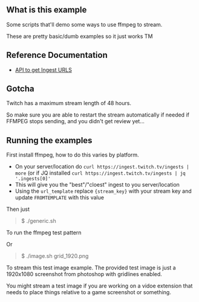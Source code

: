 ## What is this example

Some scripts that'll demo some ways to use ffmpeg to stream.

These are pretty basic/dumb examples so it just works TM

## Reference Documentation

- [API to get Ingest URLS](https://dev.twitch.tv/docs/video-broadcast)

## Gotcha

Twitch has a maximum stream length of 48 hours.

So make sure you are able to restart the stream automatically if needed if FFMPEG stops sending, and you didn't get review yet...

## Running the examples

First install ffmpeg, how to do this varies by platform.

- On your server/location do `curl https://ingest.twitch.tv/ingests | more` (or if JQ installed `curl https://ingest.twitch.tv/ingests | jq '.ingests[0]'`
- This will give you the "best"/"cloest" ingest to you server/location
- Using the `url_template` replace `{stream_key}` with your stream key and update `FROMTEMPLATE` with this value

Then just

> $ ./generic.sh

To run the ffmpeg test pattern

Or

> $ ./image.sh grid_1920.png

To stream this test image example. The provided test image is just a 1920x1080 screenshot from photoshop with gridlines enabled.

You might stream a test image if you are working on a vidoe extension that needs to place things relative to a game screenshot or something.
